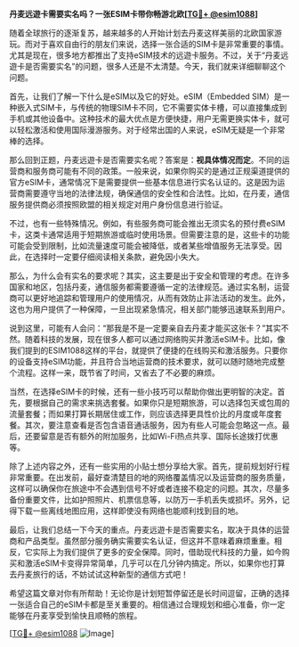 **丹麦远遊卡需要实名吗？一张ESIM卡带你畅游北欧[[TG💪+ @esim1088](https://t.me/s/esim1088)]**

随着全球旅行的逐渐复苏，越来越多的人开始计划去丹麦这样美丽的北欧国家游玩。而对于喜欢自由行的朋友们来说，选择一张合适的SIM卡是非常重要的事情。尤其是现在，很多地方都推出了支持eSIM技术的远遊卡服务。不过，关于“丹麦远遊卡是否需要实名”的问题，很多人还是不太清楚。今天，我们就来详细聊聊这个问题。

首先，让我们了解一下什么是eSIM以及它的好处。eSIM（Embedded SIM）是一种嵌入式SIM卡，与传统的物理SIM卡不同，它不需要实体卡槽，可以直接集成到手机或其他设备中。这种技术的最大优点是方便快捷，用户无需更换实体卡，就可以轻松激活和使用国际漫游服务。对于经常出国的人来说，eSIM无疑是一个非常棒的选择。

那么回到正题，丹麦远遊卡是否需要实名呢？答案是：**视具体情况而定**。不同的运营商和服务商可能有不同的政策。一般来说，如果你购买的是通过正规渠道提供的官方eSIM卡，通常情况下是需要提供一些基本信息进行实名认证的。这是因为运营商需要遵守当地的法律法规，确保通信的安全性和合法性。比如，在丹麦，通信服务提供商必须按照欧盟的相关规定对用户身份信息进行验证。

不过，也有一些特殊情况。例如，有些服务商可能会推出无须实名的预付费eSIM卡，这类卡通常适用于短期旅游或临时使用场景。但需要注意的是，这些卡的功能可能会受到限制，比如流量速度可能会被降低，或者某些增值服务无法享受。因此，在选择时一定要仔细阅读相关条款，避免因小失大。

那么，为什么会有实名的要求呢？其实，这主要是出于安全和管理的考虑。在许多国家和地区，包括丹麦，通信服务都需要遵循一定的法律规范。通过实名制，运营商可以更好地追踪和管理用户的使用情况，从而有效防止非法活动的发生。此外，这也为用户提供了一种保障，一旦出现紧急情况，相关部门能够迅速联系到用户。

说到这里，可能有人会问：“那我是不是一定要亲自去丹麦才能买这张卡？”其实不然。随着科技的发展，现在很多人都可以通过网络购买并激活eSIM卡。比如，像我们提到的ESIM1088这样的平台，就提供了便捷的在线购买和激活服务。只要你的设备支持eSIM功能，并且符合当地运营商的技术要求，就可以随时随地完成整个流程。这样一来，既节省了时间，又省去了不必要的麻烦。

当然，在选择eSIM卡的时候，还有一些小技巧可以帮助你做出更明智的决定。首先，要根据自己的需求来挑选套餐。如果你只是短期旅游，可以选择包天或包周的流量套餐；而如果打算长期居住或工作，则应该选择更具性价比的月度或年度套餐。其次，要注意查看是否包含语音通话服务，因为有些人可能会忽略这一点。最后，还要留意是否有额外的附加服务，比如Wi-Fi热点共享、国际长途拨打优惠等。

除了上述内容之外，还有一些实用的小贴士想分享给大家。首先，提前规划好行程非常重要。在出发前，最好查清楚目的地的网络覆盖情况以及运营商的服务质量，这样可以确保你在旅途中不会遇到信号不好或者连接不稳定的问题。其次，尽量多备份重要文件，比如护照照片、机票信息等，以防万一手机丢失或损坏。另外，记得下载一些离线地图应用，这样即使没有网络也能顺利找到目的地。

最后，让我们总结一下今天的重点。丹麦远遊卡是否需要实名，取决于具体的运营商和产品类型。虽然部分服务确实需要实名认证，但这并不意味着麻烦重重。相反，它实际上为我们提供了更多的安全保障。同时，借助现代科技的力量，如今购买和激活eSIM卡变得异常简单，几乎可以在几分钟内搞定。所以，如果你也打算去丹麦旅行的话，不妨试试这种新型的通信方式吧！

希望这篇文章对你有所帮助！无论你是计划短暂停留还是长时间逗留，正确的选择一张适合自己的eSIM卡都是至关重要的。相信通过合理规划和细心准备，你一定能够在丹麦享受到愉快且顺畅的旅程。

[[TG💪+ @esim1088](https://t.me/s/esim1088) ![Image](https://i.postimg.cc/4NQfJmqS/Snipaste-2025-05-13-00-14-12.png)]